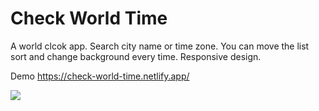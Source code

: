 # Check World Time 

A world clcok app. Search city name or time zone. 
You can move the list sort and change background every time. 
Responsive design.

Demo
https://check-world-time.netlify.app/

![](./assets/world-clock.png)
